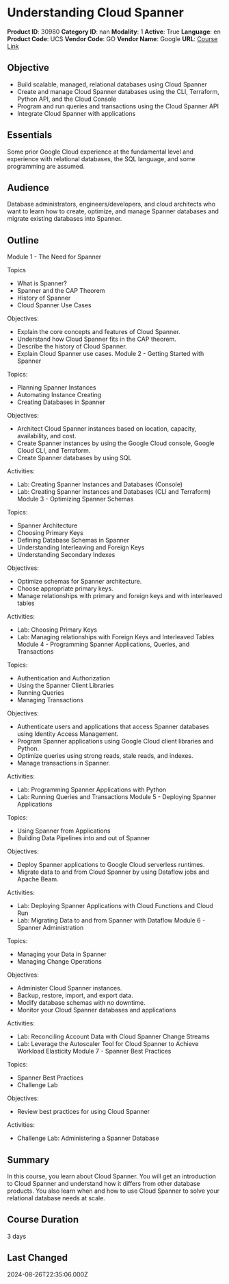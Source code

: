 # Understanding Cloud Spanner

**Product ID**: 30980
**Category ID**: nan
**Modality**: 1
**Active**: True
**Language**: en
**Product Code**: UCS
**Vendor Code**: GO
**Vendor Name**: Google
**URL**: [Course Link](https://www.fastlaneus.com/course/google-ucs)

## Objective
- Build scalable, managed, relational databases using Cloud Spanner
- Create and manage Cloud Spanner databases using the CLI, Terraform, Python API, and the Cloud Console
- Program and run queries and transactions using the Cloud Spanner API
- Integrate Cloud Spanner with applications

## Essentials
Some prior Google Cloud experience at the fundamental level and experience with relational databases, the SQL language, and some programming are assumed.

## Audience
Database administrators, engineers/developers, and cloud architects who want to learn how to create, optimize, and manage Spanner databases and migrate existing databases into Spanner.

## Outline
Module 1 - The Need for Spanner


Topics


- What is Spanner?
- Spanner and the CAP Theorem
- History of Spanner
- Cloud Spanner Use Cases

Objectives:



- Explain the core concepts and features of Cloud Spanner.
- Understand how Cloud Spanner fits in the CAP theorem.
- Describe the history of Cloud Spanner.
- Explain Cloud Spanner use cases.
Module 2 - Getting Started with Spanner


Topics:



- Planning Spanner Instances
- Automating Instance Creating
- Creating Databases in Spanner

Objectives:



- Architect Cloud Spanner instances based on location, capacity, availability, and cost.
- Create Spanner instances by using the Google Cloud console, Google Cloud CLI, and Terraform.
- Create Spanner databases by using SQL

Activities:



- Lab: Creating Spanner Instances and Databases (Console)
- Lab: Creating Spanner Instances and Databases (CLI and Terraform)
Module 3 - Optimizing Spanner Schemas


Topics:



- Spanner Architecture
- Choosing Primary Keys
- Defining Database Schemas in Spanner
- Understanding Interleaving and Foreign Keys
- Understanding Secondary Indexes

Objectives:



- Optimize schemas for Spanner architecture.
- Choose appropriate primary keys.
- Manage relationships with primary and foreign keys and with interleaved tables

Activities:



- Lab: Choosing Primary Keys
- Lab: Managing relationships with Foreign Keys and Interleaved Tables
Module 4 - Programming Spanner Applications, Queries, and Transactions


Topics:



- Authentication and Authorization
- Using the Spanner Client Libraries
- Running Queries
- Managing Transactions

Objectives:



- Authenticate users and applications that access Spanner databases using Identity Access Management.
- Program Spanner applications using Google Cloud client libraries and Python.
- Optimize queries using strong reads, stale reads, and indexes.
- Manage transactions in Spanner.

Activities:



- Lab: Programming Spanner Applications with Python
- Lab: Running Queries and Transactions
Module 5 - Deploying Spanner Applications


Topics:



- Using Spanner from Applications
- Building Data Pipelines into and out of Spanner

Objectives:



- Deploy Spanner applications to Google Cloud serverless runtimes.
- Migrate data to and from Cloud Spanner by using Dataflow jobs and Apache Beam.

Activities:



- Lab: Deploying Spanner Applications with Cloud Functions and Cloud Run
- Lab: Migrating Data to and from Spanner with Dataflow
Module 6 - Spanner Administration


Topics:



- Managing your Data in Spanner
- Managing Change Operations

Objectives:



- Administer Cloud Spanner instances.
- Backup, restore, import, and export data.
- Modify database schemas with no downtime.
- Monitor your Cloud Spanner databases and applications

Activities:



- Lab: Reconciling Account Data with Cloud Spanner Change Streams
- Lab: Leverage the Autoscaler Tool for Cloud Spanner to Achieve Workload Elasticity
Module 7 - Spanner Best Practices


Topics:



- Spanner Best Practices
- Challenge Lab

Objectives:



- Review best practices for using Cloud Spanner

Activities:



- Challenge Lab: Administering a Spanner Database

## Summary
In this course, you learn about Cloud Spanner. You will get an introduction to Cloud Spanner and understand how it differs from other database products. You also learn when and how to use Cloud Spanner to solve your relational database needs at scale.

## Course Duration
3 days

## Last Changed
2024-08-26T22:35:06.000Z
